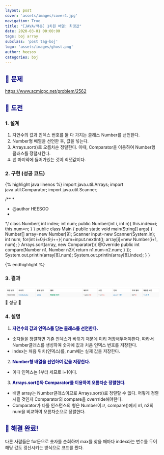 ```yaml
---
layout: post
cover: 'assets/images/cover4.jpg'
navigation: True
title: "[JAVA/백준] 1차원 배열: 최댓값"
date: 2020-03-01 00:00:00
tags: boj array
subclass: 'post tag-boj'
logo: 'assets/images/ghost.png'
author: heesoo
categories: boj
---
```

## <span style="color:navy">👀 문제</span>
<https://www.acmicpc.net/problem/2562>

## <span style="color:navy">👊 도전</span>

### 1. 설계
1. 자연수의 값과 인덱스 번호를 둘 다 가지는 클래스 Number를 선언한다.
2. Number형 배열을 선언한 후, 값을 넣는다.
3. Arrays.sort()로 오름차순 정렬한다. 이때, Comparator을 이용하여 Number형 클래스를 정렬시킨다.
4. 맨 마지막에 들어가있는 것이 최댓값이다.

### 2. 구현 (성공 코드)
{% highlight java linenos %}
import java.util.Arrays;
import java.util.Comparator;
import java.util.Scanner;

/**
 * 
 * @author HEESOO
 *
 */
class Number{
	int index;
	int num;
	public Number(int i, int n){
		this.index=i;
		this.num=n;
	}
}
public class Main {
	public static void main(String[] args) {
		Number[] array=new Number[9];
		Scanner input=new Scanner(System.in);
		int num;
		for(int i=0;i<9;i++){
			num=input.nextInt();
			array[i]=new Number(i+1, num);
		}
		Arrays.sort(array, new Comparator<Number>(){
			@Override
			public int compare(Number n1, Number n2){
				return n1.num-n2.num;
			}
		});
		System.out.println(array[8].num);
		System.out.println(array[8].index);
	}
}

 {% endhighlight %}

### 3. 결과
![실행결과](./assets/images/200301_2.PNG)
🤟 성공 🤟

### 4. 설명
1. **<span style="color:navy">자연수의 값과 인덱스를 담는 클래스를 선언한다.</span>**
- 숫자들을 정렬하면 기존 인덱스가 바뀌기 때문에 미리 저장해두어야한다. 따라서 Number클래스를 생성하여 숫자에 값과 처음 인덱스 번호를 저장한다.
- index는 처음 위치(인덱스)를, num에는 실제 값을 저장한다.
2. **<span style="color:navy">Number형 배열을 선언하여 값을 저장한다.</span>**
- 이때 인덱스는 1부터 세므로 i+1이다.
3. **<span style="color:navy">Arrays.sort()와 Comparator를 이용하여 오름차순 정렬한다.</span>**
- 배열 array는 Number클래스이므로 Arrays.sort()로 정렬할 수 없다. 어떻게 정렬시킬 것인지 Comparator의 compare을 overrride해야한다.
- Comparator가 다룰 인스턴스의 형은 Number이고, compare()에서 n1, n2의 num을 비교하여 오름차순으로 정렬한다.

## <span style="color:navy">👏 해결 완료!</span>
다른 사람들은 for문으로 숫자를 순회하며 max를 찾을 때마다 index라는 변수를 두어 해당 값도 갱신시키는 방식으로 코드를 짰다.